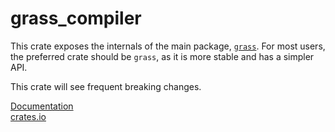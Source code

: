 # grass_compiler

This crate exposes the internals of the main package, [`grass`](https://crates.io/crates/grass). For most users, the preferred crate should be `grass`, as it is more stable and has a simpler API.

This crate will see frequent breaking changes.

[Documentation](https://docs.rs/grass_compiler/)  
[crates.io](https://crates.io/crates/grass_compiler)
